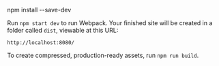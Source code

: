 
npm install --save-dev


Run `npm start dev` to run Webpack. Your finished site will be created in a folder called `dist`, viewable at this URL:

```
http://localhost:8080/
```

To create compressed, production-ready assets, run `npm run build`.
 